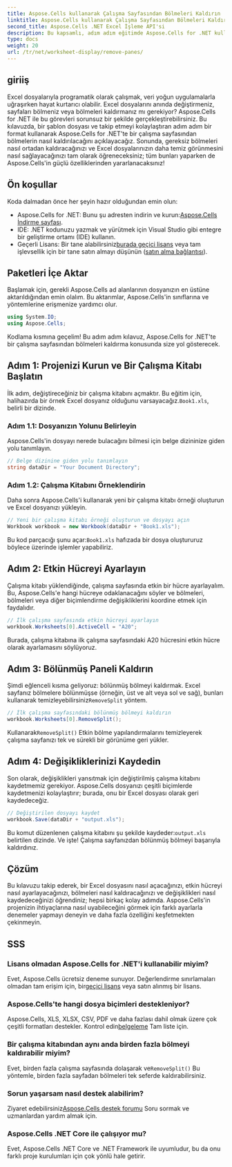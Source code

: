 ```yaml
---
title: Aspose.Cells kullanarak Çalışma Sayfasından Bölmeleri Kaldırın
linktitle: Aspose.Cells kullanarak Çalışma Sayfasından Bölmeleri Kaldırın
second_title: Aspose.Cells .NET Excel İşleme API'si
description: Bu kapsamlı, adım adım eğitimde Aspose.Cells for .NET kullanarak çalışma sayfalarından bölmeleri nasıl kaldıracağınızı öğrenin.
type: docs
weight: 20
url: /tr/net/worksheet-display/remove-panes/
---
```

## giriiş
Excel dosyalarıyla programatik olarak çalışmak, veri yoğun uygulamalarla uğraşırken hayat kurtarıcı olabilir. Excel dosyalarını anında değiştirmeniz, sayfaları bölmeniz veya bölmeleri kaldırmanız mı gerekiyor? Aspose.Cells for .NET ile bu görevleri sorunsuz bir şekilde gerçekleştirebilirsiniz. Bu kılavuzda, bir şablon dosyası ve takip etmeyi kolaylaştıran adım adım bir format kullanarak Aspose.Cells for .NET'te bir çalışma sayfasından bölmelerin nasıl kaldırılacağını açıklayacağız.
Sonunda, gereksiz bölmeleri nasıl ortadan kaldıracağınızı ve Excel dosyalarınızın daha temiz görünmesini nasıl sağlayacağınızı tam olarak öğreneceksiniz; tüm bunları yaparken de Aspose.Cells'in güçlü özelliklerinden yararlanacaksınız!
## Ön koşullar
Koda dalmadan önce her şeyin hazır olduğundan emin olun:
-  Aspose.Cells for .NET: Bunu şu adresten indirin ve kurun:[Aspose.Cells İndirme sayfası](https://releases.aspose.com/cells/net/).
- IDE: .NET kodunuzu yazmak ve yürütmek için Visual Studio gibi entegre bir geliştirme ortamı (IDE) kullanın.
-  Geçerli Lisans: Bir tane alabilirsiniz[burada geçici lisans](https://purchase.aspose.com/temporary-license/) veya tam işlevsellik için bir tane satın almayı düşünün ([satın alma bağlantısı](https://purchase.aspose.com/buy)).
## Paketleri İçe Aktar
Başlamak için, gerekli Aspose.Cells ad alanlarının dosyanızın en üstüne aktarıldığından emin olalım. Bu aktarımlar, Aspose.Cells'in sınıflarına ve yöntemlerine erişmenize yardımcı olur.
```csharp
using System.IO;
using Aspose.Cells;
```
Kodlama kısmına geçelim! Bu adım adım kılavuz, Aspose.Cells for .NET'te bir çalışma sayfasından bölmeleri kaldırma konusunda size yol gösterecek.
## Adım 1: Projenizi Kurun ve Bir Çalışma Kitabı Başlatın
 İlk adım, değiştireceğiniz bir çalışma kitabını açmaktır. Bu eğitim için, halihazırda bir örnek Excel dosyanız olduğunu varsayacağız.`Book1.xls`, belirli bir dizinde.
### Adım 1.1: Dosyanızın Yolunu Belirleyin
Aspose.Cells'in dosyayı nerede bulacağını bilmesi için belge dizininize giden yolu tanımlayın.
```csharp
// Belge dizinine giden yolu tanımlayın
string dataDir = "Your Document Directory";
```
### Adım 1.2: Çalışma Kitabını Örneklendirin
Daha sonra Aspose.Cells'i kullanarak yeni bir çalışma kitabı örneği oluşturun ve Excel dosyanızı yükleyin.
```csharp
// Yeni bir çalışma kitabı örneği oluşturun ve dosyayı açın
Workbook workbook = new Workbook(dataDir + "Book1.xls");
```
 Bu kod parçacığı şunu açar:`Book1.xls` hafızada bir dosya oluştururuz böylece üzerinde işlemler yapabiliriz.
## Adım 2: Etkin Hücreyi Ayarlayın
Çalışma kitabı yüklendiğinde, çalışma sayfasında etkin bir hücre ayarlayalım. Bu, Aspose.Cells'e hangi hücreye odaklanacağını söyler ve bölmeleri, bölmeleri veya diğer biçimlendirme değişikliklerini koordine etmek için faydalıdır.
```csharp
// İlk çalışma sayfasında etkin hücreyi ayarlayın
workbook.Worksheets[0].ActiveCell = "A20";
```
Burada, çalışma kitabına ilk çalışma sayfasındaki A20 hücresini etkin hücre olarak ayarlamasını söylüyoruz.
## Adım 3: Bölünmüş Paneli Kaldırın
 Şimdi eğlenceli kısma geliyoruz: bölünmüş bölmeyi kaldırmak. Excel sayfanız bölmelere bölünmüşse (örneğin, üst ve alt veya sol ve sağ), bunları kullanarak temizleyebilirsiniz`RemoveSplit` yöntem.
```csharp
// İlk çalışma sayfasındaki bölünmüş bölmeyi kaldırın
workbook.Worksheets[0].RemoveSplit();
```
 Kullanarak`RemoveSplit()` Etkin bölme yapılandırmalarını temizleyerek çalışma sayfanızı tek ve sürekli bir görünüme geri yükler.
## Adım 4: Değişikliklerinizi Kaydedin
Son olarak, değişiklikleri yansıtmak için değiştirilmiş çalışma kitabını kaydetmemiz gerekiyor. Aspose.Cells dosyanızı çeşitli biçimlerde kaydetmenizi kolaylaştırır; burada, onu bir Excel dosyası olarak geri kaydedeceğiz.
```csharp
// Değiştirilen dosyayı kaydet
workbook.Save(dataDir + "output.xls");
```
 Bu komut düzenlenen çalışma kitabını şu şekilde kaydeder:`output.xls` belirtilen dizinde. Ve işte! Çalışma sayfanızdan bölünmüş bölmeyi başarıyla kaldırdınız.
## Çözüm
Bu kılavuzu takip ederek, bir Excel dosyasını nasıl açacağınızı, etkin hücreyi nasıl ayarlayacağınızı, bölmeleri nasıl kaldıracağınızı ve değişiklikleri nasıl kaydedeceğinizi öğrendiniz; hepsi birkaç kolay adımda. Aspose.Cells'in projenizin ihtiyaçlarına nasıl uyabileceğini görmek için farklı ayarlarla denemeler yapmayı deneyin ve daha fazla özelliğini keşfetmekten çekinmeyin.
## SSS
### Lisans olmadan Aspose.Cells for .NET'i kullanabilir miyim?  
 Evet, Aspose.Cells ücretsiz deneme sunuyor. Değerlendirme sınırlamaları olmadan tam erişim için, bir[geçici lisans](https://purchase.aspose.com/temporary-license/) veya satın alınmış bir lisans.
### Aspose.Cells'te hangi dosya biçimleri destekleniyor?  
Aspose.Cells, XLS, XLSX, CSV, PDF ve daha fazlası dahil olmak üzere çok çeşitli formatları destekler. Kontrol edin[belgeleme](https://reference.aspose.com/cells/net/) Tam liste için.
### Bir çalışma kitabından aynı anda birden fazla bölmeyi kaldırabilir miyim?  
 Evet, birden fazla çalışma sayfasında dolaşarak ve`RemoveSplit()` Bu yöntemle, birden fazla sayfadan bölmeleri tek seferde kaldırabilirsiniz.
### Sorun yaşarsam nasıl destek alabilirim?  
 Ziyaret edebilirsiniz[Aspose.Cells destek forumu](https://forum.aspose.com/c/cells/9) Soru sormak ve uzmanlardan yardım almak için.
### Aspose.Cells .NET Core ile çalışıyor mu?  
Evet, Aspose.Cells .NET Core ve .NET Framework ile uyumludur, bu da onu farklı proje kurulumları için çok yönlü hale getirir.